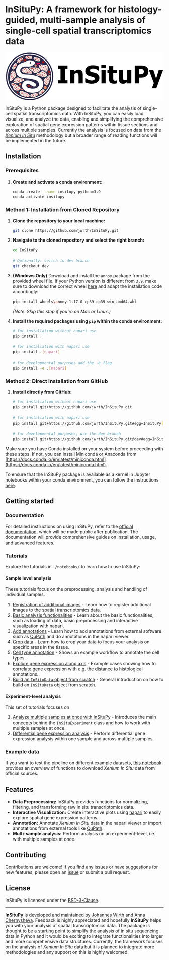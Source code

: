 # InSituPy: A framework for histology-guided, multi-sample  analysis of single-cell spatial transcriptomics data

<p align="center">
   <img src="logo/insitupy_logo.png" width="500">
</p>

InSituPy is a Python package designed to facilitate the analysis of single-cell spatial transcriptomics data. With InSituPy, you can easily load, visualize, and analyze the data, enabling and simplifying the comprehensive exploration of spatial gene expression patterns within tissue sections and across multiple samples.
Currently the analysis is focused on data from the [_Xenium In Situ_](https://www.10xgenomics.com/platforms/xenium) methodology but a broader range of reading functions will be implemented in the future. 

## Installation

### Prerequisites

1. **Create and activate a conda environment:**

   ```bash
   conda create --name insitupy python=3.9
   conda activate insitupy
   ```

### Method 1: Installation from Cloned Repository

1. **Clone the repository to your local machine:**

   ```bash
   git clone https://github.com/jwrth/InSituPy.git
   ```

2. **Navigate to the cloned repository and select the right branch:**

   ```bash
   cd InSituPy

   # Optionally: switch to dev branch
   git checkout dev
   ```

3. **(Windows Only)** Download and install the `annoy` package from the provided wheel file. If your Python version is different from `3.9`, make sure to download the correct wheel [here](https://www.lfd.uci.edu/~gohlke/pythonlibs/#annoy) and adapt the installation code accordingly:

   ```bash
   pip install wheels\annoy-1.17.0-cp39-cp39-win_amd64.whl
   ```

   *(Note: Skip this step if you're on Mac or Linux.)*

4. **Install the required packages using `pip` within the conda environment:**

   ```bash
   # for installation without napari use
   pip install .

   # for installation with napari use
   pip install .[napari]

   # for developmental purposes add the -e flag
   pip install -e .[napari]
   ```

### Method 2: Direct Installation from GitHub

1. **Install directly from GitHub:**

   ```bash
   # for installation without napari use
   pip install git+https://github.com/jwrth/InSituPy.git

   # for installation with napari use
   pip install git+https://github.com/jwrth/InSituPy.git#egg=InSituPy[napari]

   # for developmental purposes, use the dev branch
   pip install git+https://github.com/jwrth/InSituPy.git@dev#egg=InSituPy[napari]
   ```

Make sure you have Conda installed on your system before proceeding with these steps. If not, you can install Miniconda or Anaconda from [https://docs.conda.io/en/latest/miniconda.html](https://docs.conda.io/en/latest/miniconda.html).

To ensure that the InSituPy package is available as a kernel in Jupyter notebooks within your conda environment, you can follow the instructions [here](https://ipython.readthedocs.io/en/stable/install/kernel_install.html).

## Getting started

### Documentation

For detailed instructions on using InSituPy, refer to the [official documentation](https://InSituPy.readthedocs.io), which will be made public after publication. The documentation will provide comprehensive guides on installation, usage, and advanced features.


### Tutorials

Explore the tutorials in `./notebooks/` to learn how to use InSituPy:

#### Sample level analysis

These tutorials focus on the preprocessing, analysis and handling of individual samples.

1. [Registration of additional images](notebooks/01_InSituPy_demo_register_images.ipynb) - Learn how to register additional images to the spatial transcriptomics data.
2. [Basic analysis functionalities](notebooks/02_InSituPy_demo_analyze.ipynb) - Learn about the basic functionalities, such as loading of data, basic preprocessing and interactive visualization with napari.
3. [Add annotations](notebooks/03_InSituPy_demo_annotations.ipynb) - Learn how to add annotations from external software such as [QuPath](https://qupath.github.io/) and do annotations in the napari viewer.
4. [Crop data](notebooks/04_InSituPy_demo_crop.ipynb) - Learn how to crop your data to focus your analysis on specific areas in the tissue.
5. [Cell type annotation](notebooks/05_InSituPy_cell_type_annotation.ipynb) - Shows an example workflow to annotate the cell types.
6. [Explore gene expression along axis](notebooks/06_InSituPy_gene_expression_along_axis_pattern.ipynb) - Example cases showing how to correlate gene expression with e.g. the distance to histological annotations.
7. [Build an `InSituData` object from scratch](notebooks/09_InSituPy_build_objects_from_scratch.ipynb) - General introduction on how to build an `InSituData` object from scratch.

#### Experiment-level analysis

This set of tutorials focuses on 

1. [Analyze multiple samples at once with InSituPy](notebooks/07_InSituPy_InSituExperiment.ipynb) - Introduces the main concepts behind the `InSituExperiment` class and how to work with multiple samples at once.
2. [Differential gene expression analysis](notebooks/08_InSituPy_differential_gene_expression.ipynb) - Perform differential gene expression analysis within one sample and across multiple samples.

### Example data

If you want to test the pipeline on different example datasets, [this notebook](notebooks/00_InSituPy_demo_datasets.ipynb) provides an overview of functions to download _Xenium In Situ_ data from official sources.

## Features

- **Data Preprocessing:** InSituPy provides functions for normalizing, filtering, and transforming raw in situ transcriptomics data.
- **Interactive Visualization:** Create interactive plots using [napari](https://napari.org/stable/#) to easily explore spatial gene expression patterns.
- **Annotation:** Annotate _Xenium In Situ_ data in the napari viewer or import annotations from external tools like [QuPath](https://qupath.github.io/).
- **Multi-sample analysis:** Perform analysis on an experiment-level, i.e. with multiple samples at once.

## Contributing

Contributions are welcome! If you find any issues or have suggestions for new features, please open an [issue](https://github.com/SpatialPathology/InSituPy/issues) or submit a pull request.

## License

InSituPy is licensed under the [BSD-3-Clause](LICENSE).

---

**InSituPy** is developed and maintained by [Johannes Wirth](https://github.com/jwrth) and [Anna Chernysheva](https://github.com/annachernysheva179). Feedback is highly appreciated and hopefully **InSituPy** helps you with your analysis of spatial transcriptomics data. The package is thought to be a starting point to simplify the analysis of in situ sequencing data in Python and it would be exciting to integrate functionalities into larger and more comprehensive data structures. Currently, the framework focuses on the analysis of _Xenium In Situ_ data but it is planned to integrate more methodologies and any support on this is highly welcomed.
